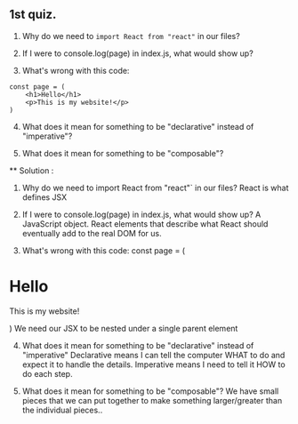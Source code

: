 ## 1st quiz.
1. Why do we need to `import React from "react"` in our files?


2. If I were to console.log(page) in index.js, what would show up?


3. What's wrong with this code:
```
const page = (
    <h1>Hello</h1>
    <p>This is my website!</p>
)
```


4. What does it mean for something to be "declarative" instead of "imperative"?


5. What does it mean for something to be "composable"?

 ** Solution :
  1. Why do we need to import React from "react"` in our files? 
  React is what defines JSX

2. If I were to console.log(page) in index.js, what would show up? 
A JavaScript object. React elements that describe what React should eventually add to the real DOM for us.


3. What's wrong with this code:
const page = (
<h1>Hello</h1>
<p>This is my website!</p>
)
We need our JSX to be nested under a single parent element

4. What does it mean for something to be "declarative" instead of "imperative" 
Declarative means I can tell the computer WHAT to do and expect it to handle the details. Imperative means I need to tell it HOW to do each step.

5. What does it mean for something to be "composable"? 
We have small pieces that we can put together to make something larger/greater than the individual pieces..
